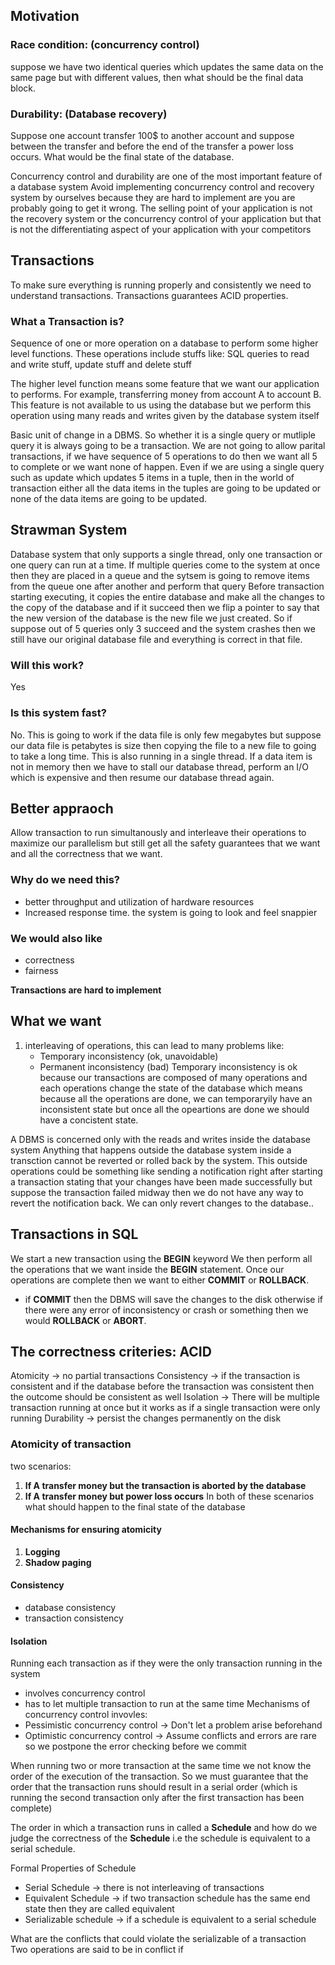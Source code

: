 ## Motivation 

### Race condition: (concurrency control)
suppose we have two identical queries which updates the same data on the same page but with different values, then what should be the final data block. 

### Durability: (Database recovery)
Suppose one account transfer 100$ to another account and suppose between the transfer and before the end of the transfer a power loss occurs. What would be the final state of the database.


Concurrency control and durability are one of the most important feature of a database system 
Avoid implementing concurrency control and recovery system by ourselves because they are hard to implement are you are probably going to get it wrong. 
The selling point of your application is not the recovery system or the concurrency control of your application but that is not the differentiating aspect of your application with your competitors 

## Transactions 
To make sure everything is running properly and consistently we need to understand transactions. Transactions guarantees ACID properties. 

### What a Transaction is?
Sequence of one or more operation on a database to perform some higher level functions. 
These operations include stuffs like: 
SQL queries to read and write stuff, update stuff and delete stuff 

The higher level function means some feature that we want our application to performs. For example, transferring money from account A to account B. This feature is not available to us using the database but we perform this operation using many reads and writes given by the database system itself 

Basic unit of change in a DBMS. So whether it is a single query or mutliple query it is always going to be a transaction. 
We are not going to allow parital transactions, if we have sequence of 5 operations to do then we want all 5 to complete or we want none of happen. Even if we are using a single query such as update which updates 5 items in a tuple, then in the world of transaction either all the data items in the tuples are going to be updated or none of the data items are going to be updated. 

## Strawman System 
Database system that only supports a single thread, only one transaction or one query can run at a time. If multiple queries come to the system at once then they are placed in a queue and the sytsem is going to remove items from the queue one after another and perform that query 
Before transaction starting executing, it copies the entire database and make all the changes to the copy of the database and if it succeed then we flip a pointer to say that the new version of the database is the new file we just created. 
So if suppose out of 5 queries only 3 succeed and the system crashes then we still have our original database file and everything is correct in that file. 

### Will this work?
Yes 
### Is this system fast?
No. This is going to work if the data file is only few megabytes but suppose our data file is petabytes is size then copying the file to a new file to going to take a long time.
This is also running in a single thread. If a data item is not in memory then we have to stall our database thread, perform an I/O which is expensive and then resume our database thread again. 

## Better appraoch
Allow transaction to run simultanously and interleave their operations to maximize our parallelism but still get all the safety guarantees that we want and all the correctness that we want. 

### Why do we need this?
- better throughput and utilization of hardware resources 
- Increased response time. the system is going to look and feel snappier 

### We would also like
- correctness 
- fairness 

**Transactions are hard to implement**


## What we want 
1. interleaving of operations, this can lead to many problems like:
	- Temporary inconsistency  (ok, unavoidable)
	- Permanent inconsistency (bad)
	Temporary inconsistency is ok because our transactions are composed of many operations and each operations change the state of the database which means because all the operations are done, we can temporaryily have an inconsistent state but once all the opeartions are done we should have a concistent state. 


A DBMS is concerned only with the reads and writes inside the database system 
Anything that happens outside the database system inside a transction cannot be reverted or rolled back by the system.
This outside operations could be something like sending a notification right after starting a transaction stating that your changes have been made successfully but suppose the transaction failed midway then we do not have any way to revert the notification back.
We can only revert changes to the database.. 


## Transactions in SQL 
We start a new transaction using the **BEGIN** keyword 
We then perform all the operations that we want inside the **BEGIN** statement. Once our operations are complete then we want to either **COMMIT** or **ROLLBACK**. 
- if **COMMIT** then the DBMS will save the changes to the disk otherwise if there were any error of inconsistency or crash or something then we would **ROLLBACK** or **ABORT**. 


## The correctness criteries: ACID 
Atomicity -> no partial transactions 
Consistency -> if the transaction is consistent and if the database before the transaction was consistent then the outcome should be consistent as well 
Isolation -> There will be multiple transaction running at once but it works as if a single transaction were only running 
Durability -> persist the changes permanently on the disk 


### Atomicity of transaction 
two scenarios: 
1. **If A transfer money but the transaction is aborted by the database**
2. **If A transfer money but power loss occurs** 
In both of these scenarios what should happen to the final state of the database 

#### Mechanisms for ensuring atomicity 
1. **Logging** 
2. **Shadow paging** 

#### Consistency 
- database consistency 
- transaction consistency 
#### Isolation 
Running each transaction as if they were the only transaction running in the system 
- involves concurrency control 
- has to let multiple transaction to run at the same time 
Mechanisms of concurrency control invovles: 
- Pessimistic concurrency control  -> Don't let a problem arise beforehand
- Optimistic concurrency control  -> Assume conflicts and errors are rare so we postpone the error checking before we commit 

When running two or more transaction at the same time we not know the order of the execution of the transaction. So we must guarantee that the order that the transaction runs should result in a serial order (which is running the second transaction only after the first transaction has been complete)

The order in which a transaction runs in called a **Schedule**
and how do we judge the correctness of the **Schedule** i.e the schedule is equivalent to a serial schedule. 

Formal Properties of Schedule 
- Serial Schedule  -> there is not interleaving of transactions 
- Equivalent Schedule  -> if two transaction schedule has the same end state then they are called equivalent 
- Serializable schedule -> if a schedule is equivalent to a serial schedule 

What are the conflicts that could violate the serializable of a transaction 
Two operations are said to be in conflict if 